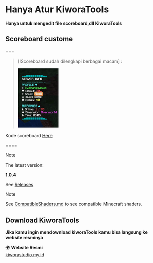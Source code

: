 # Hanya Atur KiworaTools
**Hanya untuk mengedit file scoreboard,dll KiworaTools**

## Scoreboard custome
===

> [!Scoreboard sudah dilengkapi berbagai macam] :
> 
> <img src="asset/Scoreboard code/IMG_20250223_220553.jpg" width="128">

Kode scoreboard [Here](https://github.com/vannnemcee/Scoreboard-kiwora/blob/main/asset/Scoreboard%20code/Scoreboard%20code.md)

====

> [!NOTE]
> 
> The latest version:
> 
> **1.0.4**
>
> See [Releases](https://github.com/Swung0x48/MobileGlues-release/releases)

> [!NOTE]
> 
> See [CompatibleShaders.md](https://github.com/Swung0x48/MobileGlues-release/blob/main/CompatibleShaders.md) to see compatible Minecraft shaders.

## Download KiworaTools
**Jika kamu ingin mendownload kiworaTools kamu bisa langsung ke website resminya**

🌍 **Website Resmi**  
[kiworastudio.my.id](https://kiworastudio.my.id/)

